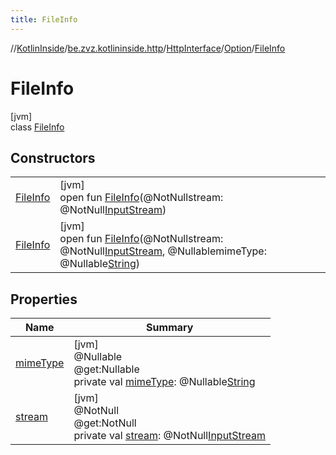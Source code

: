 ```yaml
---
title: FileInfo
---
```

//[KotlinInside](../../../../../index.html)/[be.zvz.kotlininside.http](../../../index.html)/[HttpInterface](../../index.html)/[Option](../index.html)/[FileInfo](index.html)



# FileInfo



[jvm]\
class [FileInfo](index.html)



## Constructors


| | |
|---|---|
| [FileInfo](-file-info.html) | [jvm]<br>open fun [FileInfo](-file-info.html)(@NotNullstream: @NotNull[InputStream](https://docs.oracle.com/javase/7/docs/api/java/io/InputStream.html)) |
| [FileInfo](-file-info.html) | [jvm]<br>open fun [FileInfo](-file-info.html)(@NotNullstream: @NotNull[InputStream](https://docs.oracle.com/javase/7/docs/api/java/io/InputStream.html), @NullablemimeType: @Nullable[String](https://docs.oracle.com/javase/7/docs/api/java/lang/String.html)) |


## Properties


| Name | Summary |
|---|---|
| [mimeType](mime-type.html) | [jvm]<br>@Nullable<br>@get:Nullable<br>private val [mimeType](mime-type.html): @Nullable[String](https://docs.oracle.com/javase/7/docs/api/java/lang/String.html) |
| [stream](stream.html) | [jvm]<br>@NotNull<br>@get:NotNull<br>private val [stream](stream.html): @NotNull[InputStream](https://docs.oracle.com/javase/7/docs/api/java/io/InputStream.html) |

